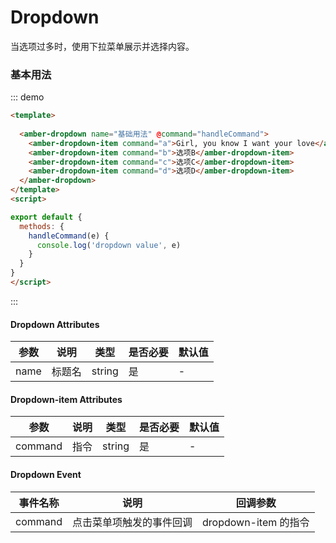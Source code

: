 # Dropdown 

当选项过多时，使用下拉菜单展示并选择内容。

### 基本用法

::: demo
```html
<template>
  
  <amber-dropdown name="基础用法" @command="handleCommand">
    <amber-dropdown-item command="a">Girl, you know I want your love</amber-dropdown-item>
    <amber-dropdown-item command="b">选项B</amber-dropdown-item>
    <amber-dropdown-item command="c">选项C</amber-dropdown-item>
    <amber-dropdown-item command="d">选项D</amber-dropdown-item>
  </amber-dropdown>
</template>
<script>

export default {
  methods: {
    handleCommand(e) {
      console.log('dropdown value', e)
    }
  }
}
</script>
```
:::

#### Dropdown Attributes


| 参数 | 说明 | 类型 | 是否必要 | 默认值 |
| --- | ---  | --- |  ---    | --- |
| name | 标题名 | string | 是 | - |

#### Dropdown-item Attributes


| 参数 | 说明 | 类型 | 是否必要 | 默认值 |
| --- | ---  | --- |  ---    | --- |
| command | 指令 | string | 是 | - |

#### Dropdown Event
| 事件名称 | 说明 | 回调参数 |
| --- | --- | --- |
| command | 点击菜单项触发的事件回调 | dropdown-item 的指令 |
